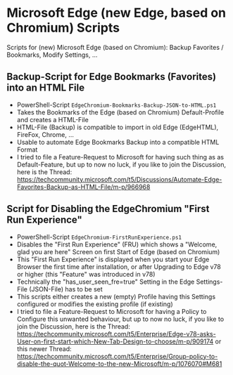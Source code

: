 # Microsoft Edge (new Edge, based on Chromium) Scripts
Scripts for (new) Microsoft Edge (based on Chromium): Backup Favorites / Bookmarks, Modify Settings, ...

## Backup-Script for Edge Bookmarks (Favorites) into an HTML File
* PowerShell-Script `EdgeChromium-Bookmarks-Backup-JSON-to-HTML.ps1`
* Takes the Bookmarks of the Edge (based on Chromium) Default-Profile and creates a HTML-File
* HTML-File (Backup) is compatible to import in old Edge (EdgeHTML), FireFox, Chrome, ...
* Usable to automate Edge Bookmarks Backup into a compatible HTML Format
* I tried to file a Feature-Request to Microsoft for having such thing as as Default-Feature, but up to now no luck, if you like to join the Discussion, here is the Thread: https://techcommunity.microsoft.com/t5/Discussions/Automate-Edge-Favorites-Backup-as-HTML-File/m-p/966968

## Script for Disabling the EdgeChromium "First Run Experience"
* PowerShell-Script `EdgeChromium-FirstRunExperience.ps1`
* Disables the "First Run Experience" (FRU) which shows a "Welcome, glad you are here" Screen on first Start of Edge (based on Chromium)
* This "First Run Experience" is displayed when you start your Edge Browser the first time after installation, or after Upgrading to Edge v78 or higher (this "Feature" was introduced in v78)
* Technically the "has_user_seen_fre=true" Setting in the Edge Settings-File (JSON-File) has to be set
* This scripts either creates a new (empty) Profile having this Settings configured or modifies the existing profile (if existing)
* I tried to file a Feature-Request to Microsoft for having a Policy to Configure this unwanted behaviour, but up to now no luck, if you like to join the Discussion, here is the Thread: https://techcommunity.microsoft.com/t5/Enterprise/Edge-v78-asks-User-on-first-start-which-New-Tab-Design-to-choose/m-p/909174 or this newer Thread: https://techcommunity.microsoft.com/t5/Enterprise/Group-policy-to-disable-the-quot-Welcome-to-the-new-Microsoft/m-p/1076070#M681
